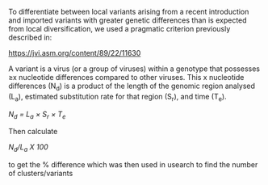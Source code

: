 To differentiate between local variants arising from a recent introduction and imported variants with greater genetic differences than is expected from local diversification, we used a pragmatic criterion previously described in:

https://jvi.asm.org/content/89/22/11630

A variant is a virus (or a group of viruses) within a genotype that possesses ≥x nucleotide differences compared to other viruses. This x nucleotide differences (N<sub>d</sub>) is a product of the length of the genomic region analysed (L<sub>a</sub>), estimated substitution rate for that region (S<sub>r</sub>), and time (T<sub>e</sub>). 

*N<sub>d</sub> = L<sub>a</sub> × S<sub>r</sub> × T<sub>e</sub>*

Then calculate

*N<sub>d</sub>/L<sub>a</sub> X 100*

to get the % difference which was then used in usearch to find the number of clusters/variants

